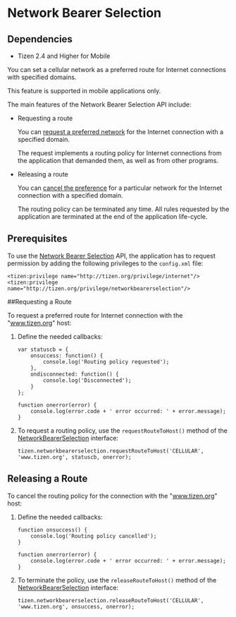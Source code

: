 Network Bearer Selection
========================

## Dependencies

- Tizen 2.4 and Higher for Mobile

You can set a cellular network as a preferred route for Internet connections with specified domains.

This feature is supported in mobile applications only.

The main features of the Network Bearer Selection API include:

-   Requesting a route

    You can [request a preferred network](#request) for the Internet connection with a specified domain.

    The request implements a routing policy for Internet connections from the application that demanded them, as well as from other programs.

- Releasing a route

    You can [cancel the preference](#release) for a particular network for the Internet connection with a specified domain.

    The routing policy can be terminated any time. All rules requested by the application are terminated at the end of the application life-cycle.


Prerequisites
-------------

To use the [Network Bearer Selection](../../../../org.tizen.web.apireference/html/device_api/mobile/tizen/networkbearerselection.html) API, the application has to request permission by adding the following privileges to the `config.xml` file:

``` 
<tizen:privilege name="http://tizen.org/privilege/internet"/>
<tizen:privilege name="http://tizen.org/privilege/networkbearerselection"/>
```


<a name="request"></a>
##Requesting a Route

To request a preferred route for Internet connection with the "www.tizen.org" host:

1.  Define the needed callbacks:

    ``` 
    var statuscb = {
        onsuccess: function() {
            console.log('Routing policy requested');
        },
        ondisconnected: function() {
            console.log('Disconnected');
        }
    };

    function onerror(error) {
        console.log(error.code + ' error occurred: ' + error.message);
    }
    ```

2. To request a routing policy, use the `requestRouteToHost()` method of the [NetworkBearerSelection](../../../../org.tizen.web.apireference/html/device_api/mobile/tizen/networkbearerselection.html#NetworkBearerSelection) interface:

    ``` 
    tizen.networkbearerselection.requestRouteToHost('CELLULAR', 'www.tizen.org', statuscb, onerror);
    ```


<a name="release"></a>
## Releasing a Route 

To cancel the routing policy for the connection with the "www.tizen.org" host:

1.  Define the needed callbacks:

    ``` 
    function onsuccess() {
        console.log('Routing policy cancelled');
    }

    function onerror(error) {
        console.log(error.code + ' error occurred: ' + error.message);
    }
    ```

2. To terminate the policy, use the `releaseRouteToHost()` method of the [NetworkBearerSelection](../../../../org.tizen.web.apireference/html/device_api/mobile/tizen/networkbearerselection.html#NetworkBearerSelection) interface:

    ``` 
    tizen.networkbearerselection.releaseRouteToHost('CELLULAR', 'www.tizen.org', onsuccess, onerror);
    ```
